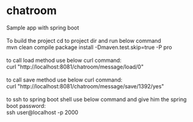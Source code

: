 # chatroom
Sample app with spring boot<br />
<br />
To build the project cd to project dir and run below command<br />
mvn clean compile package install -Dmaven.test.skip=true -P pro<br />
<br />
to call load method use below curl command:<br />
curl "http://localhost:8081/chatroom/message/load/0"<br />
<br />
to call save method use below curl command:<br />
curl "http://localhost:8081/chatroom/message/save/1392/yes"<br />
<br />
to ssh to spring boot shell use below command and give him the spring boot password:<br />
ssh user@localhost -p 2000<br />

